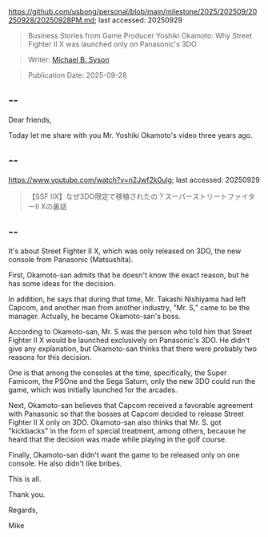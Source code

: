 https://github.com/usbong/personal/blob/main/milestone/2025/202509/20250928/20250928PM.md; last accessed: 20250929

> Business Stories from Game Producer Yoshiki Okamoto: Why Street Fighter II X was launched only on Panasonic's 3DO

> Writer: [Michael B. Syson](https://www.linkedin.com/in/michaelsyson/)

> Publication Date: 2025-09-28

## --

Dear friends,

Today let me share with you Mr. Yoshiki Okamoto's video three years ago.

## --

https://www.youtube.com/watch?v=n2Jwf2k0ulg; last accessed: 20250929

> 【SSF IIX】なぜ3DO限定で移植されたの？スーパーストリートファイターII Xの裏話

## --

It's about Street Fighter II X, which was only released on 3DO, the new console from Panasonic (Matsushita).

First, Okamoto-san admits that he doesn't know the exact reason, but he has some ideas for the decision.

In addition, he says that during that time, Mr. Takashi Nishiyama had left Capcom, and another man from another industry, "Mr. S," came to be the manager. Actually, he became Okamoto-san's boss.

According to Okamoto-san, Mr. S was the person who told him that Street Fighter II X would be launched exclusively on Panasonic's 3DO. He didn't give any explanation, but Okamoto-san thinks that there were probably two reasons for this decision.

One is that among the consoles at the time, specifically, the Super Famicom, the PSOne and the Sega Saturn, only the new 3DO could run the game, which was initially launched for the arcades.

Next, Okamoto-san believes that Capcom received a favorable agreement with Panasonic so that the bosses at Capcom decided to release Street Fighter II X only on 3DO. Okamoto-san also thinks that Mr. S. got "kickbacks" in the form of special treatment, among others, because he heard that the decision was made while playing in the golf course.

Finally, Okamoto-san didn't want the game to be released only on one console. He also didn't like bribes.

This is all.

Thank you.

Regards,

Mike